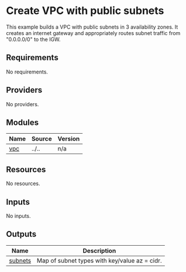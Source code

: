 <!-- BEGIN_TF_DOCS -->
# Create VPC with public subnets

This example builds a VPC with public subnets in 3 availability zones. It creates an internet gateway and appropriately routes subnet traffic from "0.0.0.0/0" to the IGW.

## Requirements

No requirements.

## Providers

No providers.

## Modules

| Name | Source | Version |
|------|--------|---------|
| <a name="module_vpc"></a> [vpc](#module\_vpc) | ../.. | n/a |

## Resources

No resources.

## Inputs

No inputs.

## Outputs

| Name | Description |
|------|-------------|
| <a name="output_subnets"></a> [subnets](#output\_subnets) | Map of subnet types with key/value az = cidr. |
<!-- END_TF_DOCS -->